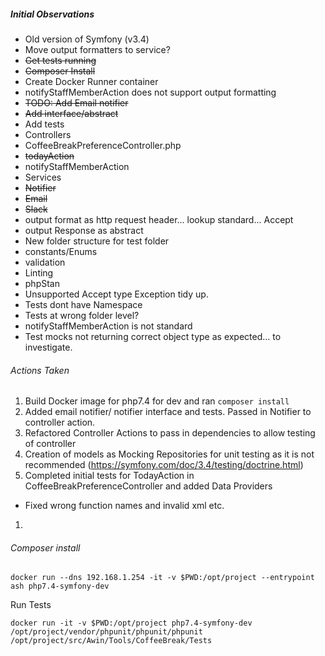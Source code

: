 

##### Initial Observations

* Old version of Symfony (v3.4)
* Move output formatters to service?
* ~~Get tests running~~
* ~~Composer Install~~
* Create Docker Runner container
* notifyStaffMemberAction does not support output formatting
* ~~TODO: Add Email notifier~~
 * ~~Add interface/abstract~~
* Add tests
 * Controllers
  * CoffeeBreakPreferenceController.php
   * ~~todayAction~~
   * notifyStaffMemberAction
 * Services
  * ~~Notifier~~
   * ~~Email~~
   * ~~Slack~~
* output format as http request header... lookup standard... Accept
* output Response as abstract
* New folder structure for test folder
* constants/Enums
* validation
* Linting
* phpStan
* Unsupported Accept type Exception tidy up.
* Tests dont have Namespace
* Tests at wrong folder level?
* notifyStaffMemberAction is not standard
* Test mocks not returning correct object type as expected... to investigate.


###### Actions Taken

1. Build Docker image for php7.4 for dev and ran `composer install` 
1. Added email notifier/ notifier interface and tests. Passed in Notifier to controller action.
1. Refactored Controller Actions to pass in dependencies to allow testing of controller
1. Creation of models as Mocking Repositories for unit testing as it is not recommended (https://symfony.com/doc/3.4/testing/doctrine.html)
1. Completed initial tests for TodayAction in CoffeeBreakPreferenceController and added Data Providers 
 * Fixed wrong function names and invalid xml etc.
1.



###### Composer install

```docker run --dns 192.168.1.254 -it -v $PWD:/opt/project --entrypoint ash php7.4-symfony-dev```

Run Tests

```docker run -it -v $PWD:/opt/project php7.4-symfony-dev /opt/project/vendor/phpunit/phpunit/phpunit /opt/project/src/Awin/Tools/CoffeeBreak/Tests```